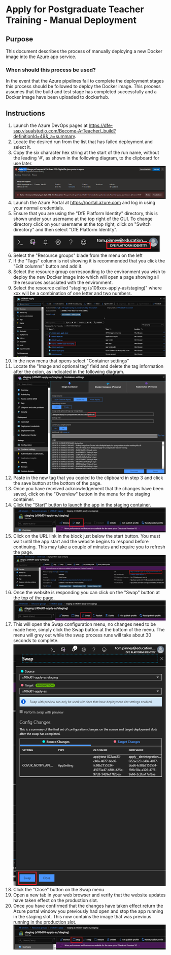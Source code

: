 # Apply for Postgraduate Teacher Training - Manual Deployment

## Purpose

This document describes the process of manually deploying a new Docker image into the Azure app service.

### When should this process be used?

In the event that the Azure pipelines fail to complete the deployment stages this process should be followed to deploy the Docker image. This process assumes that the build and test stage has completed successfully and a Docker image have been uploaded to dockerhub.

## Instructions

1. Launch the Azure DevOps pages at https://dfe-ssp.visualstudio.com/Become-A-Teacher/_build?definitionId=49&_a=summary.
1. Locate the desired run from the list that has failed deployment and select it.
1. Copy the six character hex string at the start of the run name, without the leading '#', as shown in the following diagram, to the clipboard for use later.
![Manual Deployment - Diagram 1](manual_deployment_dia01.png)
1. Launch the Azure Portal at https://portal.azure.com and log in using your normal credentials.
1. Ensure that you are using the "DfE Platform Identity" directory, this is shown under your username at the top right of the GUI. To change directory click on your username at the top right, click on "Switch directory" and then select "DfE Platform Identity".
![Manual Deployment - Diagram 2](manual_deployment_dia02.png)
1. Select the "Resource groups" blade from the menu on the left
1. If the "Tags" column is not showing it is recommended that you click the "Edit columns" button and add it.
1. Select the resource group corresponding to the environment you wish to deploy the new Docker image into which will open a page showing all the resources associated with the environment.
1. Select the resource called "staging (s106xxx-apply-as/staging)" where xxx will be a combination of one letter and two numbers.
![Manual Deployment - Diagram 3](manual_deployment_dia03.png)
1. In the new menu that opens select "Container settings"
1. Locate the "Image and optional tag" field and delete the tag information after the colon, as indicated in the following diagram.
![Manual Deployment - Diagram 4](manual_deployment_dia04.png)
1. Paste in the new tag that you copied to the clipboard in step 3 and click the save button at the bottom of the page.
1. Once you have received acknowledgement that the changes have been saved, click on the "Overview" button in the menu for the staging container.
1. Click the "Start" button to launch the app in the staging container.
![Manual Deployment - Diagram 5](manual_deployment_dia05.png)
1. Click on the URL link in the block just below the start button. You must wait until the app start and the website begins to respond before continuing. This may take a couple of minutes and require you to refresh the page.
![Manual Deployment - Diagram 6](manual_deployment_dia06.png)
1. Once the website is responding you can click on the "Swap" button at the top of the page.
![Manual Deployment - Diagram 7](manual_deployment_dia07.png)
1. This will open the Swap configuration menu, no changes need to be made here, simply click the Swap button at the bottom of the menu. The menu will grey out while the swap process runs will take about 30 seconds to complete.
![Manual Deployment - Diagram 8](manual_deployment_dia08.png)
1. Click the "Close" button on the Swap menu
1. Open a new tab in your web browser and verify that the website updates have taken effect on the production slot.
1. Once you have confirmed that the changes have taken effect return the Azure portal window you previously had open and stop the app running in the staging slot. This now contains the image that was previous running in the production slot.
![Manual Deployment - Diagram 9](manual_deployment_dia09.png)
